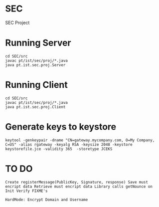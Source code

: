 # SEC
SEC Project


# Running Server
`cd SEC/src` <br>
`javac pt/ist/sec/proj/*.java` <br>
`java pt.ist.sec.proj.Server` <br>

# Running Client
`cd SEC/src` <br>
`javac pt/ist/sec/proj/*.java` <br>
`java pt.ist.sec.proj.Client` <br>

# Generate keys to keystore
`keytool -genkeypair -dname "CN=gateway.mycompany.com, O=My Company, C=US" -alias rgateway -keyalg RSA -keysize 2048 -keystore keystorefile.jce -validity 365  -storetype JCEKS` <br>

# TO DO
`Create registerMessage(PublicKey, Signature, response)
Save must encript data
Retrieve must encript data
Library calls getNounce on Init
Verify FIXME's`

`HardMode:
  Encrypt Domain and Username`
